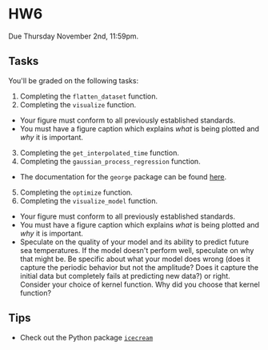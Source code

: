 # HW6

Due Thursday November 2nd, 11:59pm.

## Tasks
You'll be graded on the following tasks:
1. Completing the `flatten_dataset` function.
2. Completing the `visualize` function.
  - Your figure must conform to all previously established standards.
  - You must have a figure caption which explains *what* is being plotted and *why* it is important.
3. Completing the `get_interpolated_time` function.
4. Completing the `gaussian_process_regression` function.
  - The documentation for the `george` package can be found [here](https://www.statsmodels.org/devel/datasets/generated/elnino.html).
5. Completing the `optimize` function.
6. Completing the `visualize_model` function.
  - Your figure must conform to all previously established standards.
  - You must have a figure caption which explains *what* is being plotted and *why* it is important.
  - Speculate on the quality of your model and its ability to predict future sea temperatures. If the model doesn't perform well, speculate on why that might be. Be specific about what your model does wrong (does it capture the periodic behavior but not the amplitude? Does it capture the initial data but completely fails at predicting new data?) or right. Consider your choice of kernel function. Why did you choose that kernel function?

## Tips

- Check out the Python package [`icecream`](https://github.com/gruns/icecream)
